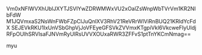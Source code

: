 Vm0xNFlWVXhUblJXYTJSVlYwZDRWMWxVU2xOalZsWnpWbTVrVm1KR2NIbFdW
M1JQVmxaS2NsWnFWbFZpClJuQnlXV3RhV21ReVRrWlViRnBUQ21KRldYcFdX
SEJEVkRKU1IxUnVSbGhpVjJoVFEyeGFSVkZVVmxKTgpiVkl6VkcweFIyUldj
RFpOUlhSRVlsaFJNVmRyUlRsUVVXOUxaRWR3ZFFvS1ptTnYKCmNmag==

myu